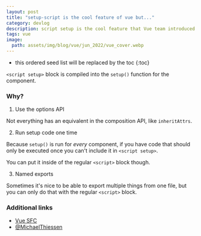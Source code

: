 ```yaml
---
layout: post
title: "setup-script is the cool feature of vue but..."
category: devlog
description: script setup is the cool feature that Vue team introduced. But in some cases, normal script is the better choice.
tags: vue
image:
  path: assets/img/blog/vue/jun_2022/vue_cover.webp
---
```


* this ordered seed list will be replaced by the toc
{:toc}

`<script setup>` block is compiled into the `setup()` function for the component.

### Why?

1. Use the options API

Not everything has an equivalent in the composition API, like `inheritAttrs`.

2. Run setup code one time

Because `setup()` is run for *every* component, if you have code that should only be executed once you can't include it in `<script setup>`.

You can put it inside of the regular `<script>` block though.

3. Named exports

Sometimes it's nice to be able to export multiple things from one file, but you can only do that with the regular `<script>` block.

### Additional links

* [Vue SFC](https://vuejs.org/api/sfc-script-setup.html#script-setup)
* [@MichaelThiessen](https://twitter.com/MichaelThiessen)
